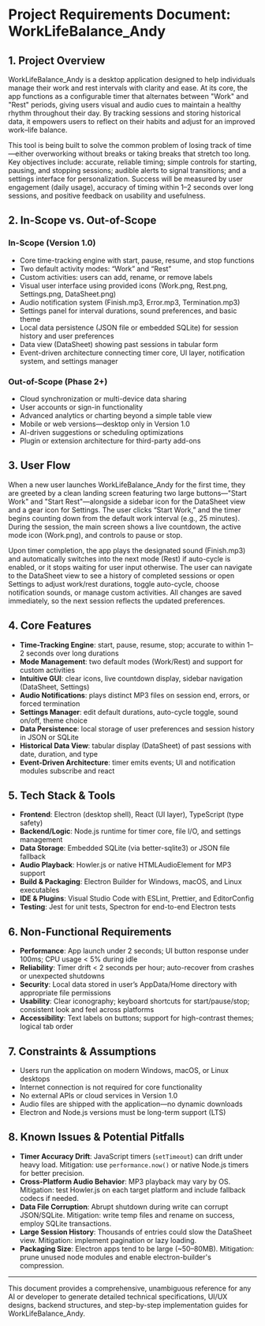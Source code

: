 # Project Requirements Document: WorkLifeBalance_Andy

## 1. Project Overview

WorkLifeBalance_Andy is a desktop application designed to help individuals manage their work and rest intervals with clarity and ease. At its core, the app functions as a configurable timer that alternates between "Work" and "Rest" periods, giving users visual and audio cues to maintain a healthy rhythm throughout their day. By tracking sessions and storing historical data, it empowers users to reflect on their habits and adjust for an improved work–life balance.

This tool is being built to solve the common problem of losing track of time—either overworking without breaks or taking breaks that stretch too long. Key objectives include: accurate, reliable timing; simple controls for starting, pausing, and stopping sessions; audible alerts to signal transitions; and a settings interface for personalization. Success will be measured by user engagement (daily usage), accuracy of timing within 1–2 seconds over long sessions, and positive feedback on usability and usefulness.

## 2. In-Scope vs. Out-of-Scope

### In-Scope (Version 1.0)
- Core time-tracking engine with start, pause, resume, and stop functions
- Two default activity modes: “Work” and “Rest”
- Custom activities: users can add, rename, or remove labels
- Visual user interface using provided icons (Work.png, Rest.png, Settings.png, DataSheet.png)
- Audio notification system (Finish.mp3, Error.mp3, Termination.mp3)
- Settings panel for interval durations, sound preferences, and basic theme
- Local data persistence (JSON file or embedded SQLite) for session history and user preferences
- Data view (DataSheet) showing past sessions in tabular form
- Event-driven architecture connecting timer core, UI layer, notification system, and settings manager

### Out-of-Scope (Phase 2+)
- Cloud synchronization or multi-device data sharing
- User accounts or sign-in functionality
- Advanced analytics or charting beyond a simple table view
- Mobile or web versions—desktop only in Version 1.0
- AI-driven suggestions or scheduling optimizations
- Plugin or extension architecture for third-party add-ons

## 3. User Flow

When a new user launches WorkLifeBalance_Andy for the first time, they are greeted by a clean landing screen featuring two large buttons—"Start Work" and "Start Rest"—alongside a sidebar icon for the DataSheet view and a gear icon for Settings. The user clicks “Start Work,” and the timer begins counting down from the default work interval (e.g., 25 minutes). During the session, the main screen shows a live countdown, the active mode icon (Work.png), and controls to pause or stop.

Upon timer completion, the app plays the designated sound (Finish.mp3) and automatically switches into the next mode (Rest) if auto-cycle is enabled, or it stops waiting for user input otherwise. The user can navigate to the DataSheet view to see a history of completed sessions or open Settings to adjust work/rest durations, toggle auto-cycle, choose notification sounds, or manage custom activities. All changes are saved immediately, so the next session reflects the updated preferences.

## 4. Core Features

- **Time-Tracking Engine**: start, pause, resume, stop; accurate to within 1–2 seconds over long durations
- **Mode Management**: two default modes (Work/Rest) and support for custom activities
- **Intuitive GUI**: clear icons, live countdown display, sidebar navigation (DataSheet, Settings)
- **Audio Notifications**: plays distinct MP3 files on session end, errors, or forced termination
- **Settings Manager**: edit default durations, auto-cycle toggle, sound on/off, theme choice
- **Data Persistence**: local storage of user preferences and session history in JSON or SQLite
- **Historical Data View**: tabular display (DataSheet) of past sessions with date, duration, and type
- **Event-Driven Architecture**: timer emits events; UI and notification modules subscribe and react

## 5. Tech Stack & Tools

- **Frontend**: Electron (desktop shell), React (UI layer), TypeScript (type safety)
- **Backend/Logic**: Node.js runtime for timer core, file I/O, and settings management
- **Data Storage**: Embedded SQLite (via better-sqlite3) or JSON file fallback
- **Audio Playback**: Howler.js or native HTMLAudioElement for MP3 support
- **Build & Packaging**: Electron Builder for Windows, macOS, and Linux executables
- **IDE & Plugins**: Visual Studio Code with ESLint, Prettier, and EditorConfig
- **Testing**: Jest for unit tests, Spectron for end-to-end Electron tests

## 6. Non-Functional Requirements

- **Performance**: App launch under 2 seconds; UI button response under 100ms; CPU usage < 5% during idle
- **Reliability**: Timer drift < 2 seconds per hour; auto-recover from crashes or unexpected shutdowns
- **Security**: Local data stored in user’s AppData/Home directory with appropriate file permissions
- **Usability**: Clear iconography; keyboard shortcuts for start/pause/stop; consistent look and feel across platforms
- **Accessibility**: Text labels on buttons; support for high-contrast themes; logical tab order

## 7. Constraints & Assumptions

- Users run the application on modern Windows, macOS, or Linux desktops
- Internet connection is not required for core functionality
- No external APIs or cloud services in Version 1.0
- Audio files are shipped with the application—no dynamic downloads
- Electron and Node.js versions must be long-term support (LTS)

## 8. Known Issues & Potential Pitfalls

- **Timer Accuracy Drift**: JavaScript timers (`setTimeout`) can drift under heavy load. Mitigation: use `performance.now()` or native Node.js timers for better precision.
- **Cross-Platform Audio Behavior**: MP3 playback may vary by OS. Mitigation: test Howler.js on each target platform and include fallback codecs if needed.
- **Data File Corruption**: Abrupt shutdown during write can corrupt JSON/SQLite. Mitigation: write temp files and rename on success, employ SQLite transactions.
- **Large Session History**: Thousands of entries could slow the DataSheet view. Mitigation: implement pagination or lazy loading.
- **Packaging Size**: Electron apps tend to be large (~50–80MB). Mitigation: prune unused node modules and enable electron-builder's compression.

---
This document provides a comprehensive, unambiguous reference for any AI or developer to generate detailed technical specifications, UI/UX designs, backend structures, and step-by-step implementation guides for WorkLifeBalance_Andy.
